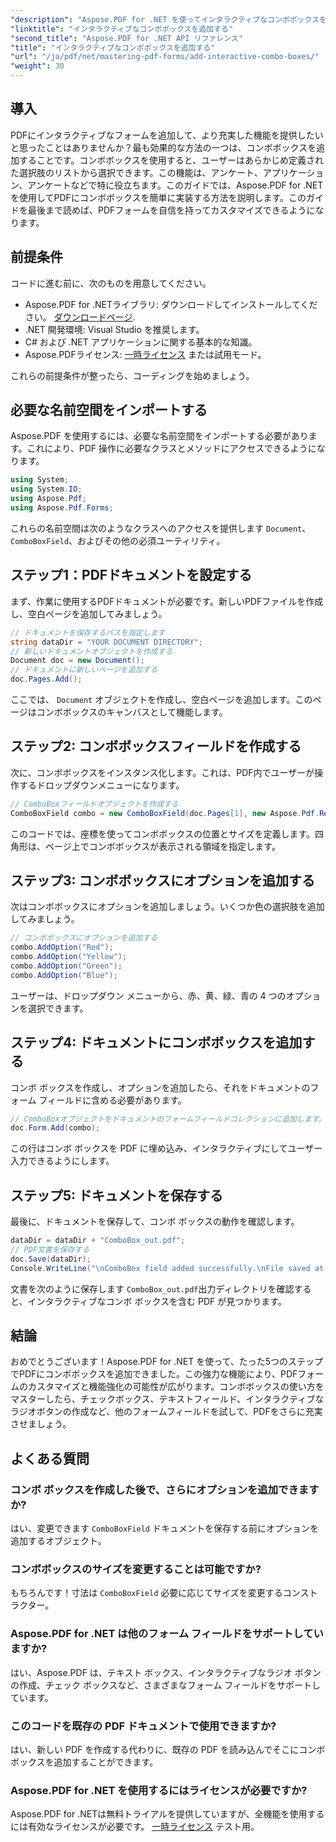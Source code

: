 ```yaml
---
"description": "Aspose.PDF for .NET を使ってインタラクティブなコンボボックスを追加し、PDF フォームを強化する方法を学びましょう。このステップバイステップガイドでは、ドキュメントの設定から、ユーザーフレンドリーなドロップダウンオプションを使った PDF の保存まで、あらゆる手順を網羅しています。"
"linktitle": "インタラクティブなコンボボックスを追加する"
"second_title": "Aspose.PDF for .NET API リファレンス"
"title": "インタラクティブなコンボボックスを追加する"
"url": "/ja/pdf/net/mastering-pdf-forms/add-interactive-combo-boxes/"
"weight": 30
---
```


## 導入

PDFにインタラクティブなフォームを追加して、より充実した機能を提供したいと思ったことはありませんか？最も効果的な方法の一つは、コンボボックスを追加することです。コンボボックスを使用すると、ユーザーはあらかじめ定義された選択肢のリストから選択できます。この機能は、アンケート、アプリケーション、アンケートなどで特に役立ちます。このガイドでは、Aspose.PDF for .NETを使用してPDFにコンボボックスを簡単に実装する方法を説明します。このガイドを最後まで読めば、PDFフォームを自信を持ってカスタマイズできるようになります。

## 前提条件

コードに進む前に、次のものを用意してください。

- Aspose.PDF for .NETライブラリ: ダウンロードしてインストールしてください。 [ダウンロードページ](https://releases。aspose.com/pdf/net/).
- .NET 開発環境: Visual Studio を推奨します。
- C# および .NET アプリケーションに関する基本的な知識。
- Aspose.PDFライセンス: [一時ライセンス](https://purchase.aspose.com/temporary-license/) または試用モード。

これらの前提条件が整ったら、コーディングを始めましょう。

## 必要な名前空間をインポートする

Aspose.PDF を使用するには、必要な名前空間をインポートする必要があります。これにより、PDF 操作に必要なクラスとメソッドにアクセスできるようになります。

```csharp
using System;
using System.IO;
using Aspose.Pdf;
using Aspose.Pdf.Forms;
```

これらの名前空間は次のようなクラスへのアクセスを提供します `Document`、 `ComboBoxField`、およびその他の必須ユーティリティ。

## ステップ1：PDFドキュメントを設定する

まず、作業に使用するPDFドキュメントが必要です。新しいPDFファイルを作成し、空白ページを追加してみましょう。

```csharp
// ドキュメントを保存するパスを指定します
string dataDir = "YOUR DOCUMENT DIRECTORY";
// 新しいドキュメントオブジェクトを作成する
Document doc = new Document();
// ドキュメントに新しいページを追加する
doc.Pages.Add();
```

ここでは、 `Document` オブジェクトを作成し、空白ページを追加します。このページはコンボボックスのキャンバスとして機能します。

## ステップ2: コンボボックスフィールドを作成する

次に、コンボボックスをインスタンス化します。これは、PDF内でユーザーが操作するドロップダウンメニューになります。

```csharp
// ComboBoxフィールドオブジェクトを作成する
ComboBoxField combo = new ComboBoxField(doc.Pages[1], new Aspose.Pdf.Rectangle(100, 600, 150, 616));
```

このコードでは、座標を使ってコンボボックスの位置とサイズを定義します。四角形は、ページ上でコンボボックスが表示される領域を指定します。

## ステップ3: コンボボックスにオプションを追加する

次はコンボボックスにオプションを追加しましょう。いくつか色の選択肢を追加してみましょう。

```csharp
// コンボボックスにオプションを追加する
combo.AddOption("Red");
combo.AddOption("Yellow");
combo.AddOption("Green");
combo.AddOption("Blue");
```

ユーザーは、ドロップダウン メニューから、赤、黄、緑、青の 4 つのオプションを選択できます。

## ステップ4: ドキュメントにコンボボックスを追加する

コンボ ボックスを作成し、オプションを追加したら、それをドキュメントのフォーム フィールドに含める必要があります。

```csharp
// ComboBoxオブジェクトをドキュメントのフォームフィールドコレクションに追加します。
doc.Form.Add(combo);
```

この行はコンボ ボックスを PDF に埋め込み、インタラクティブにしてユーザー入力できるようにします。

## ステップ5: ドキュメントを保存する

最後に、ドキュメントを保存して、コンボ ボックスの動作を確認します。

```csharp
dataDir = dataDir + "ComboBox_out.pdf";
// PDF文書を保存する
doc.Save(dataDir);
Console.WriteLine("\nComboBox field added successfully.\nFile saved at " + dataDir);
```

文書を次のように保存します `ComboBox_out.pdf`出力ディレクトリを確認すると、インタラクティブなコンボ ボックスを含む PDF が見つかります。

## 結論

おめでとうございます！Aspose.PDF for .NET を使って、たった5つのステップでPDFにコンボボックスを追加できました。この強力な機能により、PDFフォームのカスタマイズと機能強化の可能性が広がります。コンボボックスの使い方をマスターしたら、チェックボックス、テキストフィールド、インタラクティブなラジオボタンの作成など、他のフォームフィールドを試して、PDFをさらに充実させましょう。

## よくある質問

### コンボ ボックスを作成した後で、さらにオプションを追加できますか?
はい、変更できます `ComboBoxField` ドキュメントを保存する前にオプションを追加するオブジェクト。

### コンボボックスのサイズを変更することは可能ですか?
もちろんです！寸法は `ComboBoxField` 必要に応じてサイズを変更するコンストラクター。

### Aspose.PDF for .NET は他のフォーム フィールドをサポートしていますか?
はい、Aspose.PDF は、テキスト ボックス、インタラクティブなラジオ ボタンの作成、チェック ボックスなど、さまざまなフォーム フィールドをサポートしています。

### このコードを既存の PDF ドキュメントで使用できますか?
はい、新しい PDF を作成する代わりに、既存の PDF を読み込んでそこにコンボ ボックスを追加することができます。

### Aspose.PDF for .NET を使用するにはライセンスが必要ですか?
Aspose.PDF for .NETは無料トライアルを提供していますが、全機能を使用するには有効なライセンスが必要です。 [一時ライセンス](https://purchase.aspose.com/temporary-license/) テスト用。